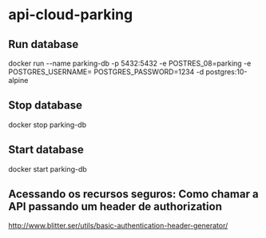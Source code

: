 # api-cloud-parking
 
## Run database
docker run --name parking-db -p 5432:5432 -e POSTRES_08=parking -e POSTGRES_USERNAME=   POSTGRES_PASSWORD=1234 -d postgres:10-alpine 

## Stop database
docker stop parking-db

## Start database
docker start parking-db


## Acessando os recursos seguros: Como chamar a API passando um header de authorization
http://www.blitter.ser/utils/basic-authentication-header-generator/